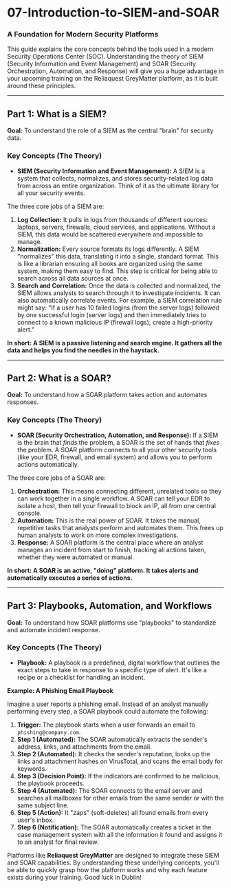 # 07-Introduction-to-SIEM-and-SOAR

### A Foundation for Modern Security Platforms

This guide explains the core concepts behind the tools used in a modern Security Operations Center (SOC). Understanding the theory of SIEM (Security Information and Event Management) and SOAR (Security Orchestration, Automation, and Response) will give you a huge advantage in your upcoming training on the Reliaquest GreyMatter platform, as it is built around these principles.

---

## Part 1: What is a SIEM?

**Goal:** To understand the role of a SIEM as the central "brain" for security data.

### Key Concepts (The Theory)

* **SIEM (Security Information and Event Management):** A SIEM is a system that collects, normalizes, and stores security-related log data from across an entire organization. Think of it as the ultimate library for all your security events.

The three core jobs of a SIEM are:

1.  **Log Collection:** It pulls in logs from thousands of different sources: laptops, servers, firewalls, cloud services, and applications. Without a SIEM, this data would be scattered everywhere and impossible to manage.
2.  **Normalization:** Every source formats its logs differently. A SIEM "normalizes" this data, translating it into a single, standard format. This is like a librarian ensuring all books are organized using the same system, making them easy to find. This step is critical for being able to search across all data sources at once.
3.  **Search and Correlation:** Once the data is collected and normalized, the SIEM allows analysts to search through it to investigate incidents. It can also automatically correlate events. For example, a SIEM correlation rule might say: "If a user has 10 failed logins (from the server logs) followed by one successful login (server logs) and then immediately tries to connect to a known malicious IP (firewall logs), create a high-priority alert."

**In short: A SIEM is a passive listening and search engine. It gathers all the data and helps you find the needles in the haystack.**

---

## Part 2: What is a SOAR?

**Goal:** To understand how a SOAR platform takes action and automates responses.

### Key Concepts (The Theory)

* **SOAR (Security Orchestration, Automation, and Response):** If a SIEM is the brain that *finds* the problem, a SOAR is the set of hands that *fixes* the problem. A SOAR platform connects to all your other security tools (like your EDR, firewall, and email system) and allows you to perform actions automatically.

The three core jobs of a SOAR are:

1.  **Orchestration:** This means connecting different, unrelated tools so they can work together in a single workflow. A SOAR can tell your EDR to isolate a host, then tell your firewall to block an IP, all from one central console.
2.  **Automation:** This is the real power of SOAR. It takes the manual, repetitive tasks that analysts perform and automates them. This frees up human analysts to work on more complex investigations.
3.  **Response:** A SOAR platform is the central place where an analyst manages an incident from start to finish, tracking all actions taken, whether they were automated or manual.

**In short: A SOAR is an active, "doing" platform. It takes alerts and automatically executes a series of actions.**

---

## Part 3: Playbooks, Automation, and Workflows

**Goal:** To understand how SOAR platforms use "playbooks" to standardize and automate incident response.

### Key Concepts (The Theory)

* **Playbook:** A playbook is a predefined, digital workflow that outlines the exact steps to take in response to a specific type of alert. It's like a recipe or a checklist for handling an incident.

**Example: A Phishing Email Playbook**

Imagine a user reports a phishing email. Instead of an analyst manually performing every step, a SOAR playbook could automate the following:

1.  **Trigger:** The playbook starts when a user forwards an email to `phishing@company.com`.
2.  **Step 1 (Automated):** The SOAR automatically extracts the sender's address, links, and attachments from the email.
3.  **Step 2 (Automated):** It checks the sender's reputation, looks up the links and attachment hashes on VirusTotal, and scans the email body for keywords.
4.  **Step 3 (Decision Point):** If the indicators are confirmed to be malicious, the playbook proceeds.
5.  **Step 4 (Automated):** The SOAR connects to the email server and searches all mailboxes for other emails from the same sender or with the same subject line.
6.  **Step 5 (Action):** It "zaps" (soft-deletes) all found emails from every user's inbox.
7.  **Step 6 (Notification):** The SOAR automatically creates a ticket in the case management system with all the information it found and assigns it to an analyst for final review.

Platforms like **Reliaquest GreyMatter** are designed to integrate these SIEM and SOAR capabilities. By understanding these underlying concepts, you'll be able to quickly grasp how the platform works and why each feature exists during your training. Good luck in Dublin!
